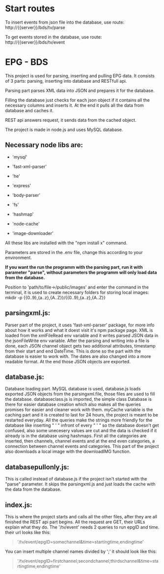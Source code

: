 # Start routes

To insert events from json file into the database, use route:
http://{{server}}/bds/tv/parse

To get events stored in the database, use route:
http://{{server}}/bds/tv/event

# EPG - BDS

This project is used for parsing, inserting and pulling EPG data. It consists of 3 parts: parsing, inserting into database and RESTfull api.

Parsing part parses XML data into JSON and prepares it for the database.

Filling the database just checks for each json object if it contains all the necessary columns and inserts it. At the end it pulls all the data from database and caches it.

REST api answers request, it sends data from the cached object.

The project is made in node.js and uses MySQL database.

## Necessary node libs are:

- 'mysql'

- 'fast-xml-parser'

- 'he'

- 'express'

- 'body-parser'

- 'fs'

- 'hashmap'

- 'node-cache'

- 'image-downloader'

All these libs are installed with the "npm install x" command.

Parameters are stored in the .env file, change this according to your environment.

__If you want the run the programm with the parsing part, run it with parameter "parse", without parameters the programm will only load data from the database.__

Position to 'path/to/file->/public/images' and enter the command in the terminal, it is used to create necessary folders for storing local images:
mkdir -p {{0..9},{a..z},{A..Z}}/{{0..9},{a..z},{A..Z}}

## parsingxml.js:

Parser part of the project, it uses 'fast-xml-parser' package, for more info about how it works and what it doest visit it's npm package page. XML is loaded from the xmlFileRead env variable and it writes parsed JSON data in the jsonFileWrite env variable. After the parsing and writing into a file is done, each JSON channel object gets two additional attributes, timestamp from their start and end DateTime. This is done so the part with the database is easier to work with. The dates are also changed into a more readable format. At the end those JSON objects are exported.

## database.js:

Database loading part. MySQL database is used, database.js loads exported JSON objects from the parsingxml.file, those files are used to fill the database. databaseclass.js is imported, the simple class Database is there for easier database creation which also makes all the queries promises for easier and cleaner work with them. myCache variable is the caching part and it is created to last for 24 hours, the project is meant to be restarted everyday. All the queries make the strings more friendly for the database like inserting " ' " infront of every " ' " so the database doesn't get confused, also some unecesery values are cut and the data is checked if it already is in the database using hashmaps. First all the categories are inserted, then channels, channel events and at the end even categories, a connection between channel events and categories. This part of the project also downloads a local image with the downloadIMG function.

## databasepullonly.js:

This is called instead of database.js if the project isn't started with the "parse" parameter. It skips the parsingxml.js and just loads the cache with the data from the database.

## index.js:

This is where the project starts and calls all the other files, after they are all finished the REST api part begins. All the request are GET, their URLs explain what they do. The '/tv/event' needs 2 queries to run epgID and time. their url looks like this:
 
> '/tv/event/epgID=somechannel&time=startingtime,endingtime'

You can insert multiple channel names divided by ';' it should look like this:

> '/tv/event/epgID=firstchannel;secondchannel;thirdschannel&time=startingtime,endingtime'

